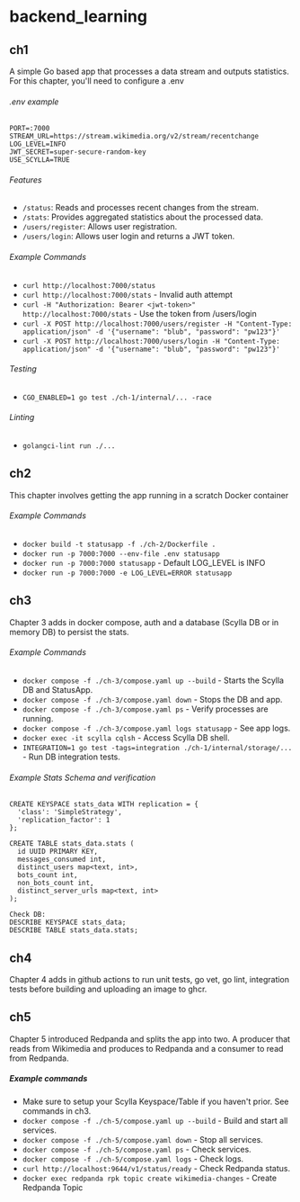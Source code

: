 # backend_learning

## ch1
A simple Go based app that processes a data stream and outputs statistics.
For this chapter, you'll need to configure a .env

###### .env example
```
PORT=:7000
STREAM_URL=https://stream.wikimedia.org/v2/stream/recentchange
LOG_LEVEL=INFO
JWT_SECRET=super-secure-random-key
USE_SCYLLA=TRUE
```

###### Features
- `/status`: Reads and processes recent changes from the stream.
- `/stats`: Provides aggregated statistics about the processed data.
- `/users/register`: Allows user registration.
- `/users/login`: Allows user login and returns a JWT token.

###### Example Commands
- `curl http://localhost:7000/status`
- `curl http://localhost:7000/stats` - Invalid auth attempt
- `curl -H "Authorization: Bearer <jwt-token>" http://localhost:7000/stats` - Use the token from /users/login
- `curl -X POST http://localhost:7000/users/register -H "Content-Type: application/json" -d '{"username": "blub", "password": "pw123"}'`
- `curl -X POST http://localhost:7000/users/login -H "Content-Type: application/json" -d '{"username": "blub", "password": "pw123"}'`

###### Testing
- `CGO_ENABLED=1 go test ./ch-1/internal/... -race`

###### Linting
- `golangci-lint run ./...`

## ch2
This chapter involves getting the app running in a scratch Docker container

###### Example Commands
  - `docker build -t statusapp -f ./ch-2/Dockerfile .`
  - `docker run -p 7000:7000 --env-file .env statusapp`
  - `docker run -p 7000:7000 statusapp` - Default LOG_LEVEL is INFO
  - `docker run -p 7000:7000 -e LOG_LEVEL=ERROR statusapp`

## ch3
Chapter 3 adds in docker compose, auth and a database (Scylla DB or in memory DB) to persist the stats.

###### Example Commands
- `docker compose -f ./ch-3/compose.yaml up --build` - Starts the Scylla DB and StatusApp.
- `docker compose -f ./ch-3/compose.yaml down` - Stops the DB and app.
- `docker compose -f ./ch-3/compose.yaml ps` - Verify processes are running.
- `docker compose -f ./ch-3/compose.yaml logs statusapp` - See app logs.
- `docker exec -it scylla cqlsh` - Access Scylla DB shell.
- `INTEGRATION=1 go test -tags=integration ./ch-1/internal/storage/...` - Run DB integration tests.

###### Example Stats Schema and verification
```
CREATE KEYSPACE stats_data WITH replication = {
  'class': 'SimpleStrategy',
  'replication_factor': 1
};

CREATE TABLE stats_data.stats (
  id UUID PRIMARY KEY,
  messages_consumed int,
  distinct_users map<text, int>,
  bots_count int,
  non_bots_count int,
  distinct_server_urls map<text, int>
);

Check DB:
DESCRIBE KEYSPACE stats_data;
DESCRIBE TABLE stats_data.stats;
```

## ch4
Chapter 4 adds in github actions to run unit tests, go vet, go lint, integration tests before building and uploading an image to ghcr.

## ch5
Chapter 5 introduced Redpanda and splits the app into two. A producer that reads from Wikimedia and produces to Redpanda and a consumer to read from Redpanda.

##### Example commands
- Make sure to setup your Scylla Keyspace/Table if you haven't prior. See commands in ch3.
- `docker compose -f ./ch-5/compose.yaml up --build` - Build and start all services.
- `docker compose -f ./ch-5/compose.yaml down` - Stop all services.
- `docker compose -f ./ch-5/compose.yaml ps` - Check services.
- `docker compose -f ./ch-5/compose.yaml logs` - Check logs.
- `curl http://localhost:9644/v1/status/ready` - Check Redpanda status.
- `docker exec redpanda rpk topic create wikimedia-changes` - Create Redpanda Topic